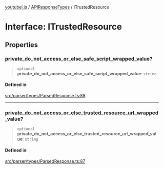 [youtubei.js](../../../README.md) / [APIResponseTypes](../README.md) / ITrustedResource

# Interface: ITrustedResource

## Properties

### private\_do\_not\_access\_or\_else\_safe\_script\_wrapped\_value?

> `optional` **private\_do\_not\_access\_or\_else\_safe\_script\_wrapped\_value**: `string`

#### Defined in

[src/parser/types/ParsedResponse.ts:88](https://github.com/LuanRT/YouTube.js/blob/af92984523f90200a18314b94478a2697c9deab0/src/parser/types/ParsedResponse.ts#L88)

***

### private\_do\_not\_access\_or\_else\_trusted\_resource\_url\_wrapped\_value?

> `optional` **private\_do\_not\_access\_or\_else\_trusted\_resource\_url\_wrapped\_value**: `string`

#### Defined in

[src/parser/types/ParsedResponse.ts:87](https://github.com/LuanRT/YouTube.js/blob/af92984523f90200a18314b94478a2697c9deab0/src/parser/types/ParsedResponse.ts#L87)
